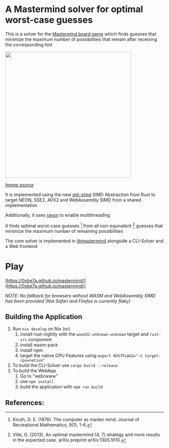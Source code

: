 <!-- LTeX: language=en-US -->
# A Mastermind solver for optimal worst-case guesses
This is a solver for the [Mastermind board
game](https://en.wikipedia.org/wiki/Mastermind_(board_game)) which finds guesses that minimize the maximum number of possibilities that remain after receiving the corresponding hint

<img 
width=400
src="https://upload.wikimedia.org/wikipedia/commons/2/2d/Mastermind.jpg" />

[*Image source*](https://commons.wikimedia.org/wiki/File:Mastermind.jpg)

It is implemented using the new [std::simd](https://doc.rust-lang.org/std/simd/index.html) SIMD Abstraction from Rust to target NEON, SSE2, AVX2 and WebAssembly SIMD from a shared implementation

Additionally, it uses [rayon](https://github.com/rayon-rs/rayon) to enable multithreading

It finds optimal worst-case guesses [^1] from all non-equivalent [^2] guesses that minimize the maximum number of remaining possibilities

The core solver is implemented in [libmastermind](https://github.com/0xbe7a/mastermind/blob/main/libmastermind/src/positions.rs) alongside a CLI-Solver and a Web frontend 

# Play
[https://0xbe7a.github.io/mastermind/](https://0xbe7a.github.io/mastermind/)

_NOTE: No fallback for browsers without WASM and WebAssembly SIMD has been provided (Not Safari and Firefox is currently flaky)_

## Building the Application
1. Run ```nix develop``` on Nix (or)
   1. install rust-nightly with the ```wasm32-unknown-unknown``` target and ```rust-src``` component
   2. install wasm-pack
   3. install npm
   4. target the native CPU Features using ```export RUSTFLAGS="-C target-cpu=native"```
2. To build the CLI-Solver use ```cargo build --release```
3. To build the WebApp
   1. Go to "web/www"
   2. use ```npm install```
   3. build the application with ```npm run build```

## References:
[^1]: Knuth, D. E. (1976). The computer as master mind. Journal of Recreational Mathematics, 9(1), 1-6.

[^2]: Ville, G. (2013). An optimal mastermind (4, 7) strategy and more results in the expected case. arXiv preprint arXiv:1305.1010.
